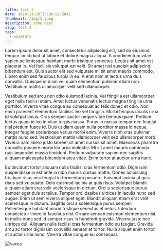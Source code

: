 ```yaml
---
title: test 3
date: 2020-11-30T23:26:52.584Z
thumbnail: /img/3.jpeg
description: some desc
slug: test-2
tags:
  - sometafs
---
```

<!--StartFragment-->

Lorem ipsum dolor sit amet, consectetur adipiscing elit, sed do eiusmod tempor incididunt ut labore et dolore magna aliqua. A condimentum vitae sapien pellentesque habitant morbi tristique senectus. Lectus sit amet est placerat in. Vel facilisis volutpat est velit. Sit amet nisl suscipit adipiscing bibendum est. Quis auctor elit sed vulputate mi sit amet mauris commodo. Libero enim sed faucibus turpis in eu. A erat nam at lectus urna duis convallis. Quisque id diam vel quam elementum pulvinar etiam non. Vestibulum mattis ullamcorper velit sed ullamcorper.

Vestibulum sed arcu non odio euismod lacinia. Vel fringilla est ullamcorper eget nulla facilisi etiam. Amet luctus venenatis lectus magna fringilla urna porttitor. Viverra vitae congue eu consequat ac felis donec et odio. Non enim praesent elementum facilisis leo vel fringilla. Morbi tempus iaculis urna id volutpat lacus. Cras semper auctor neque vitae tempus quam. Pretium lectus quam id leo in vitae turpis massa. Purus in massa tempor nec feugiat nisl pretium fusce id. Duis ut diam quam nulla porttitor massa id neque. Integer feugiat scelerisque varius morbi enim. Viverra nibh cras pulvinar mattis nunc sed. Vestibulum mattis ullamcorper velit sed ullamcorper morbi. Viverra nam libero justo laoreet sit amet cursus sit amet. Maecenas pharetra convallis posuere morbi leo urna molestie. Mi sit amet mauris commodo quis imperdiet massa tincidunt. Pretium vulputate sapien nec sagittis aliquam malesuada bibendum arcu vitae. Enim tortor at auctor urna nunc.

Eu tincidunt tortor aliquam nulla facilisi cras fermentum odio. Dignissim suspendisse in est ante in nibh mauris cursus mattis. Donec adipiscing tristique risus nec feugiat in fermentum posuere. Euismod lacinia at quis risus sed vulputate. Odio euismod lacinia at quis risus. Volutpat blandit aliquam etiam erat velit scelerisque in dictum. Orci a scelerisque purus semper eget duis at tellus. Tempor orci dapibus ultrices in iaculis nunc sed augue. Enim ut sem viverra aliquet eget. Blandit aliquam etiam erat velit scelerisque in dictum. Sagittis orci a scelerisque purus semper. Pellentesque habitant morbi tristique senectus et netus. Interdum consectetur libero id faucibus nisl. Ornare aenean euismod elementum nisi. In mollis nunc sed id semper risus in hendrerit gravida. Viverra justo nec ultrices dui. Aliquam nulla facilisi cras fermentum odio eu feugiat. Gravida arcu ac tortor dignissim convallis aenean et tortor. Nulla aliquet enim tortor at auctor urna nunc. Viverra vitae congue eu consequat.

<!--EndFragment-->

![vacas](/img/gatsby-astronaut.png "vacas")